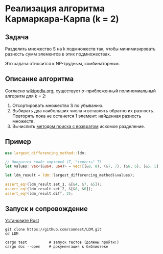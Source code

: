# Реализация алгоритма Кармаркара-Карпа (k = 2)

## Задача

Разделить множество S на k подмножеств так, чтобы минимизировать разность сумм элементов в этих подмножествах.

Это задача относится к NP-трудным, комбинаторным.

## Описание алгоритма

Согласно [wikipedia.org](https://en.wikipedia.org/wiki/Largest_differencing_method), существует $\alpha$-приблеженный полиномиальный алгоритм для k = 2:

1. Отсортировать множество S по убыванию.
2. Выбирать два наибольших числа и вставлять обратно их разность. Повторять пока не останется 1 элемент: найденная разность множеств.
3. Вычислить [методом поиска с возвратом](https://ru.wikipedia.org/wiki/Поиск_с_возвратом) искомое разделение.

## Пример

```rust
use largest_differencing_method::ldm;

// Ожидается слайс кортежей (T, "тяжесть" T)
let values: Vec<(&u64, u64)> = vec![(&8, 8), (&7, 7), (&6, 6), (&5, 5), (&4, 4)];

let ldm_result = ldm::largest_differencing_method(&values);
    
assert_eq!(ldm_result.set_1, &[&4, &7, &5]);
assert_eq!(ldm_result.set_2, &[&8, &6]);
assert_eq!(ldm_result.diff, 2);
```


## Запуск и сопровождение

[Установите Rust](https://www.rust-lang.org/ru/tools/install)

```
git clone https://github.com/connest/LDM.git
cd LDM

cargo test 			# запуск тестов (должны пройти!)
cargo doc --open 	# документация к библиотеке
```